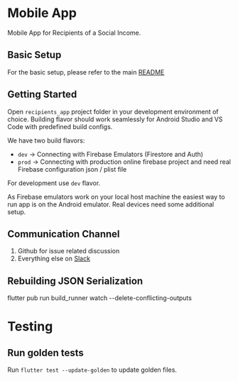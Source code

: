 # Mobile App

Mobile App for Recipients of a Social Income.

## Basic Setup

For the basic setup, please refer to the main [README](../README.md)

## Getting Started

Open `recipients_app` project folder in your development environment of
choice. Building flavor should work seamlessly for Android Studio and VS
Code with predefined build configs.

We have two build flavors:

- `dev` -> Connecting with Firebase Emulators (Firestore and Auth)
- `prod` -> Connecting with production online firebase project and need
  real Firebase configuration json / plist file

For development use `dev` flavor.

As Firebase emulators work on your local host machine the easiest way to
run app is on the Android emulator. Real devices need some additional
setup.

## Communication Channel

1. Github for issue related discussion
2. Everything else on [Slack](https://social-income.slack.com/home)

## Rebuilding JSON Serialization

flutter pub run build_runner watch --delete-conflicting-outputs

# Testing

## Run golden tests

Run `flutter test --update-golden` to update golden files.
